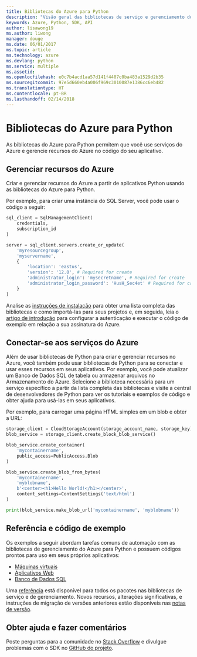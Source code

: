 ```yaml
---
title: Bibliotecas do Azure para Python
description: "Visão geral das bibliotecas de serviço e gerenciamento do Azure para Python"
keywords: Azure, Python, SDK, API
author: lisawong19
ms.author: liwong
manager: douge
ms.date: 06/01/2017
ms.topic: article
ms.technology: azure
ms.devlang: python
ms.service: multiple
ms.assetid: 
ms.openlocfilehash: e0c7b4acd1aa57d141f4407c0ba483a1529d2b35
ms.sourcegitcommit: 97e5d660eb4a006f969c3010087e1386cc6eb482
ms.translationtype: HT
ms.contentlocale: pt-BR
ms.lasthandoff: 02/14/2018
---
```

# <a name="azure-libraries-for-python"></a>Bibliotecas do Azure para Python

As bibliotecas do Azure para Python permitem que você use serviços do Azure e gerencie recursos do Azure no código do seu aplicativo. 

## <a name="manage-azure-resources"></a>Gerenciar recursos do Azure

Criar e gerenciar recursos do Azure a partir de aplicativos Python usando as bibliotecas do Azure para Python.

Por exemplo, para criar uma instância do SQL Server, você pode usar o código a seguir:

```python
sql_client = SqlManagementClient(
    credentials,
    subscription_id
)

server = sql_client.servers.create_or_update(
    'myresourcegroup',
    'myservername',
    {
        'location': 'eastus',
        'version': '12.0', # Required for create
        'administrator_login': 'mysecretname', # Required for create
        'administrator_login_password': 'HusH_Sec4et' # Required for create
    }
)
```

Analise as [instruções de instalação](/azure/python-how-to-install) para obter uma lista completa das bibliotecas e como importá-las para seus projetos e, em seguida, leia o [artigo de introdução](python-sdk-azure-get-started.yml) para configurar a autenticação e executar o código de exemplo em relação a sua assinatura do Azure.

## <a name="connect-to-azure-services"></a>Conectar-se aos serviços do Azure

Além de usar bibliotecas de Python para criar e gerenciar recursos no Azure, você também pode usar bibliotecas de Python para se conectar e usar esses recursos em seus aplicativos. Por exemplo, você pode atualizar um Banco de Dados SQL de tabela ou armazenar arquivos no Armazenamento do Azure. Selecione a biblioteca necessária para um serviço específico a partir da lista completa das bibliotecas e visite a central de desenvolvedores de Python para ver os tutoriais e exemplos de código e obter ajuda para usá-las em seus aplicativos.

Por exemplo, para carregar uma página HTML simples em um blob e obter a URL:

```python
storage_client = CloudStorageAccount(storage_account_name, storage_key)
blob_service = storage_client.create_block_blob_service()

blob_service.create_container(
    'mycontainername',
    public_access=PublicAccess.Blob
)

blob_service.create_blob_from_bytes(
    'mycontainername',
    'myblobname',
    b'<center><h1>Hello World!</h1></center>',
    content_settings=ContentSettings('text/html')
)

print(blob_service.make_blob_url('mycontainername', 'myblobname'))
```

## <a name="sample-code-and-reference"></a>Referência e código de exemplo
Os exemplos a seguir abordam tarefas comuns de automação com as bibliotecas de gerenciamento do Azure para Python e possuem códigos prontos para uso em seus próprios aplicativos:
- [Máquinas virtuais](python-sdk-azure-virtual-machine-samples.md)
- [Aplicativos Web](python-sdk-azure-web-apps-samples.md)
- [Banco de Dados SQL](python-sdk-azure-sql-database-samples.md)

Uma [referência](/python/api/overview/azure) está disponível para todos os pacotes nas bibliotecas de serviço e de gerenciamento. Novos recursos, alterações significativas, e instruções de migração de versões anteriores estão disponíveis nas [notas de versão](python-sdk-azure-release-notes.md). 

## <a name="get-help-and-give-feedback"></a>Obter ajuda e fazer comentários

Poste perguntas para a comunidade no [Stack Overflow](http://stackoverflow.com/questions/tagged/azure-sdk-python) e divulgue problemas com o SDK no [GitHub do projeto](https://github.com/Azure/azure-sdk-for-python).
